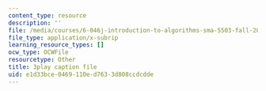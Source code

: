 ```yaml
---
content_type: resource
description: ''
file: /media/courses/6-046j-introduction-to-algorithms-sma-5503-fall-2005/e1d33bce0469110ed7633d808ccdcdde_Ttezuzs39nk.srt
file_type: application/x-subrip
learning_resource_types: []
ocw_type: OCWFile
resourcetype: Other
title: 3play caption file
uid: e1d33bce-0469-110e-d763-3d808ccdcdde
---
```

